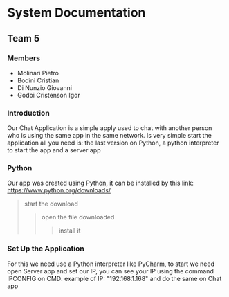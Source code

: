 # System Documentation

## Team 5 
### Members
- Molinari Pietro
- Bodini Cristian 
- Di Nunzio Giovanni
- Godoi Cristenson Igor 

### Introduction 
Our Chat Application is a simple apply used to chat with another person who is using the same app in the same network.
Is very simple start the application all you need is: the last version on Python, a python interpreter to start the app and a server app

### Python 
Our app was created using Python, it can be installed by this link:   
https://www.python.org/downloads/  
> start the download
>> open the file downloaded 
>>> install it 

### Set Up the Application 
For this we need use a Python interpreter like PyCharm, to start we need open Server app and set our IP, you can see your IP using the command IPCONFIG on CMD: example of IP: "192.168.1.168" and do the same on Chat app

